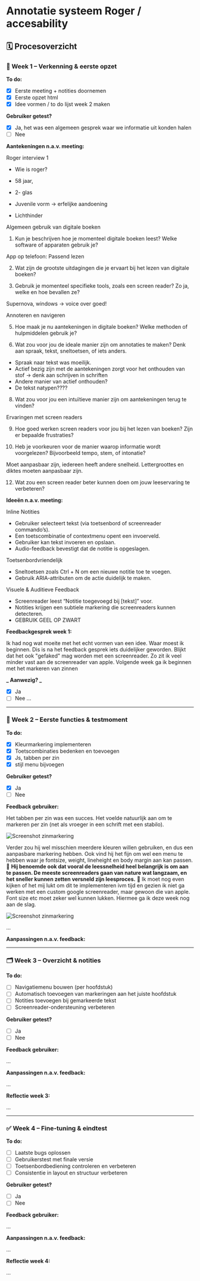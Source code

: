 # Annotatie systeem Roger / accesability

## 🗓️ Procesoverzicht

### 🔧 Week 1 – Verkenning & eerste opzet

**To do:**

- [x] Eerste meeting + notities doornemen
- [x] Eerste opzet html
- [x] Idee vormen / to do lijst week 2 maken

**Gebruiker getest?**

- [x] Ja, het was een algemeen gesprek waar we informatie uit konden halen
- [ ] Nee

**Aantekeningen n.a.v. meeting:**

Roger interview 1

- Wie is roger?
- 58 jaar,
- 2- glas
- Juvenile vorm -> erfelijke aandoening

- Lichthinder

Algemeen gebruik van digitale boeken

1. Kun je beschrijven hoe je momenteel digitale boeken leest? Welke software of apparaten gebruik je?

App op telefoon: Passend lezen

2. Wat zijn de grootste uitdagingen die je ervaart bij het lezen van digitale boeken?

3. Gebruik je momenteel specifieke tools, zoals een screen reader? Zo ja, welke en hoe bevallen ze?

Supernova, windows -> voice over goed!

Annoteren en navigeren

5. Hoe maak je nu aantekeningen in digitale boeken? Welke methoden of hulpmiddelen gebruik je?

6. Wat zou voor jou de ideale manier zijn om annotaties te maken? Denk aan spraak, tekst, sneltoetsen, of iets anders.

- Spraak naar tekst was moeilijk.
- Actief bezig zijn met de aantekeningen zorgt voor het onthouden van stof -> denk aan schrijven in schriften
- Andere manier van actief onthouden?
- De tekst natypen????

8. Wat zou voor jou een intuïtieve manier zijn om aantekeningen terug te vinden?

Ervaringen met screen readers

9. Hoe goed werken screen readers voor jou bij het lezen van boeken? Zijn er bepaalde frustraties?

10. Heb je voorkeuren voor de manier waarop informatie wordt voorgelezen? Bijvoorbeeld tempo, stem, of intonatie?

Moet aanpasbaar zijn, iedereen heeft andere snelheid. Lettergroottes en diktes moeten aanpasbaar zijn.

12. Wat zou een screen reader beter kunnen doen om jouw leeservaring te verbeteren?

**Ideeën n.a.v. meeting:**

Inline Notities

- Gebruiker selecteert tekst (via toetsenbord of screenreader commando’s).
- Een toetscombinatie of contextmenu opent een invoerveld.
- Gebruiker kan tekst invoeren en opslaan.
- Audio-feedback bevestigt dat de notitie is opgeslagen.

Toetsenbordvriendelijk

- Sneltoetsen zoals Ctrl + N om een nieuwe notitie toe te voegen.
- Gebruik ARIA-attributen om de actie duidelijk te maken.

Visuele & Auditieve Feedback

- Screenreader leest “Notitie toegevoegd bij [tekst]” voor.
- Notities krijgen een subtiele markering die screenreaders kunnen detecteren.
- GEBRUIK GEEL OP ZWART

**Feedbackgesprek week 1:**

Ik had nog wat moeite met het echt vormen van een idee. Waar moest ik beginnen. Dis is na het feedback gesprek iets duidelijker geworden. Blijkt dat het ook "gefaked" mag worden met een screenreader. Zo zit ik veel minder vast aan de screenreader van apple. Volgende week ga ik beginnen met het markeren van zinnen

**_ Aanwezig? _**

- [x] Ja
- [ ] Nee
  <!-- Wat ging goed, wat kan beter, wat heb je geleerd? -->
  ...

---

### 🧪 Week 2 – Eerste functies & testmoment

**To do:**

- [x] Kleurmarkering implementeren
- [x] Toetscombinaties bedenken en toevoegen
- [x] Js, tabben per zin
- [x] stijl menu bijvoegen

**Gebruiker getest?**

- [x] Ja
- [ ] Nee

**Feedback gebruiker:**

Het tabben per zin was een succes. Het voelde natuurlijk aan om te markeren per zin (net als vroeger in een schrift met een stabilo).

![Screenshot zinmarkering](/Scherm­afbeelding%202025-04-23%20om%2015.51.32.png)

Verder zou hij wel misschien meerdere kleuren willen gebruiken, en dus een aanpasbare markering hebben. Ook vind hij het fijn om wel een menu te hebben waar je fontsize, weight, lineheight en body margin aan kan passen. 🔴 **Hij benoemde ook dat vooral de leessnelheid heel belangrijk is om aan te passen. De meeste screenreaders gaan van nature wat langzaam, en het sneller kunnen zetten versneld zijn leesproces.** 🔴 Ik moet nog even kijken of het mij lukt om dit te implementeren ivm tijd en gezien ik niet ga werken met een custom google screenreader, maar gewoon die van apple. Font size etc moet zeker wel kunnen lukken. Hiermee ga ik deze week nog aan de slag.

![Screenshot zinmarkering](/Scherm­afbeelding%202025-04-23%20om%2016.04.02.png)

...

**Aanpassingen n.a.v. feedback:**

<!-- Wat heb je aangepast op basis van de test? -->

---

### 🗂️ Week 3 – Overzicht & notities

**To do:**

- [ ] Navigatiemenu bouwen (per hoofdstuk)
- [ ] Automatisch toevoegen van markeringen aan het juiste hoofdstuk
- [ ] Notities toevoegen bij gemarkeerde tekst
- [ ] Screenreader-ondersteuning verbeteren

**Gebruiker getest?**

- [ ] Ja
- [ ] Nee

**Feedback gebruiker:**

<!-- Wat vond hij goed / wat werkte niet? -->

...

**Aanpassingen n.a.v. feedback:**

<!-- Wat heb je aangepast op basis van de test? -->

...

**Reflectie week 3:**

<!-- Wat ging goed, wat kan beter, wat heb je geleerd? -->

...

---

### ✅ Week 4 – Fine-tuning & eindtest

**To do:**

- [ ] Laatste bugs oplossen
- [ ] Gebruikerstest met finale versie
- [ ] Toetsenbordbediening controleren en verbeteren
- [ ] Consistentie in layout en structuur verbeteren

**Gebruiker getest?**

- [ ] Ja
- [ ] Nee

**Feedback gebruiker:**

<!-- Wat vond hij goed / wat werkte niet? -->

...

**Aanpassingen n.a.v. feedback:**

<!-- Wat heb je aangepast op basis van de test? -->

...

**Reflectie week 4:**

<!-- Wat ging goed, wat kan beter, wat heb je geleerd? -->

...
